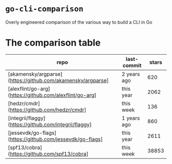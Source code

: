 # `go-cli-comparison`

Overly engineered comparison of the various way to build a CLI in Go

# The comparison table

<!-- marker:comparison-table -->
| repo | last-commit | stars |
| --- | --- | --- |
| [akamensky/argparse](https://github.com/akamensky/argparse] | 2 years ago | 620 |
| [alexflint/go-arg](https://github.com/alexflint/go-arg] | this year | 2062 |
| [hedzr/cmdr](https://github.com/hedzr/cmdr] | this week | 136 |
| [integrii/flaggy](https://github.com/integrii/flaggy] | 1 years ago | 860 |
| [jessevdk/go-flags](https://github.com/jessevdk/go-flags] | this year | 2611 |
| [spf13/cobra](https://github.com/spf13/cobra] | this week | 38853 |
<!-- marker:comparison-table -->
